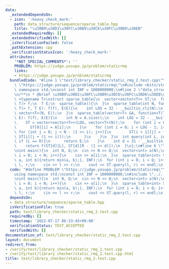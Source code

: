```yaml
---
data:
  _extendedDependsOn:
  - icon: ':heavy_check_mark:'
    path: data_structure/sequence/sparse_table.hpp
    title: "\u30B9\u30D1\u30FC\u30B9\u30C6\u30FC\u30D6\u30EB"
  _extendedRequiredBy: []
  _extendedVerifiedWith: []
  _isVerificationFailed: false
  _pathExtension: cpp
  _verificationStatusIcon: ':heavy_check_mark:'
  attributes:
    '*NOT_SPECIAL_COMMENTS*': ''
    PROBLEM: https://judge.yosupo.jp/problem/staticrmq
    links:
    - https://judge.yosupo.jp/problem/staticrmq
  bundledCode: "#line 1 \"test/library_checker/static_rmq_2.test.cpp\"\n#define PROBLEM\
    \ \"https://judge.yosupo.jp/problem/staticrmq\"\n#include <bits/stdc++.h>\nusing\
    \ namespace std;\nconst int INF = 1000000000;\n#line 2 \"data_structure/sequence/sparse_table.hpp\"\
    \n/**\n * @brief \u30B9\u30D1\u30FC\u30B9\u30C6\u30FC\u30D6\u30EB\n*/\ntemplate\
    \ <typename T>\nstruct sparse_table{\n  vector<vector<T>> ST;\n  function<T(T,\
    \ T)> f;\n  T E;\n  sparse_table(){\n  }\n  sparse_table(int N, function<T(T,\
    \ T)> f, T E): f(f), E(E){\n    int LOG = 32 - __builtin_clz(N);\n    ST = vector<vector<T>>(LOG,\
    \ vector<T>(N, E));\n  }\n  sparse_table(vector<T> &A, function<T(T, T)> f, T\
    \ E): f(f), E(E){\n    int N = A.size();\n    int LOG = 32 - __builtin_clz(N);\n\
    \    ST = vector<vector<T>>(LOG, vector<T>(N));\n    for (int i = 0; i < N; i++){\n\
    \      ST[0][i] = A[i];\n    }\n    for (int i = 0; i < LOG - 1; i++){\n     \
    \ for (int j = 0; j < N - (1 << i); j++){\n        ST[i + 1][j] = f(ST[i][j],\
    \ ST[i][j + (1 << i)]);\n      }\n    }\n  }\n  int query(int L, int R){\n   \
    \ if (L == R){\n      return E;\n    }\n    int d = 31 - __builtin_clz(R - L);\n\
    \    return f(ST[d][L], ST[d][R - (1 << d)]);\n  }\n};\n#line 6 \"test/library_checker/static_rmq_2.test.cpp\"\
    \nint main(){\n  int N, Q;\n  cin >> N >> Q;\n  vector<int> a(N);\n  for (int\
    \ i = 0; i < N; i++){\n    cin >> a[i];\n  }\n  sparse_table<int> ST(a, [](int\
    \ a, int b){return min(a, b);}, INF);\n  for (int i = 0; i < Q; i++){\n    int\
    \ l, r;\n    cin >> l >> r;\n    cout << ST.query(l, r) << endl;\n  }\n}\n"
  code: "#define PROBLEM \"https://judge.yosupo.jp/problem/staticrmq\"\n#include <bits/stdc++.h>\n\
    using namespace std;\nconst int INF = 1000000000;\n#include \"../../data_structure/sequence/sparse_table.hpp\"\
    \nint main(){\n  int N, Q;\n  cin >> N >> Q;\n  vector<int> a(N);\n  for (int\
    \ i = 0; i < N; i++){\n    cin >> a[i];\n  }\n  sparse_table<int> ST(a, [](int\
    \ a, int b){return min(a, b);}, INF);\n  for (int i = 0; i < Q; i++){\n    int\
    \ l, r;\n    cin >> l >> r;\n    cout << ST.query(l, r) << endl;\n  }\n}"
  dependsOn:
  - data_structure/sequence/sparse_table.hpp
  isVerificationFile: true
  path: test/library_checker/static_rmq_2.test.cpp
  requiredBy: []
  timestamp: '2022-07-17 06:33:45+09:00'
  verificationStatus: TEST_ACCEPTED
  verifiedWith: []
documentation_of: test/library_checker/static_rmq_2.test.cpp
layout: document
redirect_from:
- /verify/test/library_checker/static_rmq_2.test.cpp
- /verify/test/library_checker/static_rmq_2.test.cpp.html
title: test/library_checker/static_rmq_2.test.cpp
---
```

